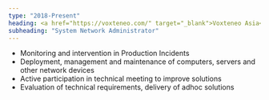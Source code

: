 ```yaml
---
type: "2018-Present"
heading: <a href="https://voxteneo.com/" target="_blank">Voxteneo Asia</a>
subheading: "System Network Administrator"
---
```

- Monitoring and intervention in Production Incidents
- Deployment, management and maintenance of computers, servers and other network devices
- Active participation in technical meeting to improve solutions
- Evaluation of technical requirements, delivery of adhoc solutions
